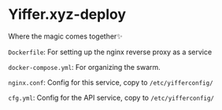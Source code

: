 # Yiffer.xyz-deploy

Where the magic comes together✨

`Dockerfile`: For setting up the nginx reverse proxy as a service

`docker-compose.yml`: For organizing the swarm.

`nginx.conf`: Config for this service, copy to `/etc/yifferconfig/`

`cfg.yml`: Config for the API service, copy to `/etc/yifferconfig/`
